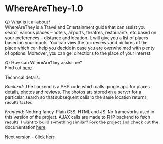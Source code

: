 # WhereAreThey-1.0

Q) What is it all about?<br>
WhereAreThey is a Travel and Entertainment guide that can assist you search various places – hotels, airports, theatres, restaurants, etc based on your preferences – distance and location.
It will give you a list of places based on your inputs. You can view the top reviews and pictures of the place which can help you decide in case you are overwhelmed with plenty of options.
Moreover, you can get directions to the place of your interest.

Q) How can WhereAreThey assist me?<br>
Find out <a href="https://www.youtube.com/watch?v=1uffTsR2jLk&feature=youtu.be">here</a>

Technical details:

<i>Backend</i>: 
The backend is a PHP code which calls google apis for places details, photos and reviews. The photos are stored on a server for a particular search so that subsequent calls to the same location returns results faster.

<i>Frontend</i>:
Nothing fancy! Plain CSS, HTML and JS. No frameworks used in this version of the project. AJAX calls are made to PHP backend to fetch results.
I want to build something similar?
Fork the project and check out the documentation <a href="https://github.com/WhereAreTheyrahane/Travel-And-Entertainment-Guide-PHP-Version/blob/master/HW6_Description.pdf">here</a> 

Next version - <a href="https://github.com/visrahane/WhereAreThey-2.0">Click here</a>

